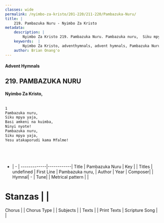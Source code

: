 ```yaml
---
classes: wide
permalink: /nyimbo-za-kristo/201-220/211-220/Pambazuka-Nuru/
title: |
    219. Pambazuka Nuru - Nyimbo Za Kristo
metadata:
    description: |
        Nyimbo Za Kristo 219. Pambazuka Nuru. Pambazuka nuru,  Siku mpya yaja,  Basi amkeni na kuimba,  Ninyi nyote!  Pambazuka nuru,  Siku mpya yaja,  Yesu atakaporudi kama Mfalme!      
    keywords:  |
        Nyimbo Za Kristo, adventhymnals, advent hymnals, Pambazuka Nuru, Pambazuka nuru, . 
    author: Brian Onang'o
---
```


#### Advent Hymnals
## 219. PAMBAZUKA NURU
####  Nyimbo Za Kristo,

```txt

1
Pambazuka nuru, 
Siku mpya yaja, 
Basi amkeni na kuimba, 
Ninyi nyote! 
Pambazuka nuru, 
Siku mpya yaja, 
Yesu atakaporudi kama Mfalme!






```

- |   -  |
-------------|------------|
Title | Pambazuka Nuru |
Key |  |
Titles | undefined |
First Line | Pambazuka nuru,  |
Author | 
Year | 
Composer| |
Hymnal|  - |
Tune|  |
Metrical pattern | |
# Stanzas |  |
Chorus |  |
Chorus Type |  |
Subjects | |
Texts |  |
Print Texts | 
Scripture Song |  |
    
